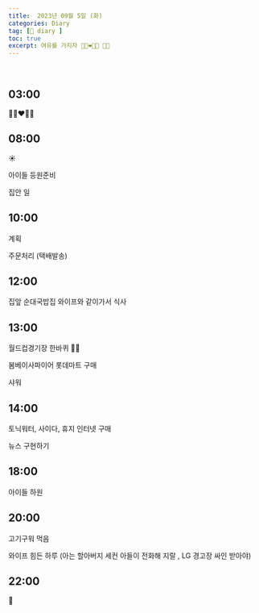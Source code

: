 ```yaml
---
title:  2023년 09월 5일 (화)
categories: Diary
tag: [📒 diary ]
toc: true
excerpt: 여유를 가지자 👩🏻‍❤️‍👨🏻 🏃🏻
---
```

​
## 03:00

👩🏻‍❤️‍👨🏻

## 08:00

☀️

아이들 등원준비

집안 일

## 10:00


계획

주문처리 (택배발송)

## 12:00

집앞 순대국밥집 와이프와 같이가서 식사

## 13:00

월드컵경기장 한바퀴 🏃🏻

봄베이사파이어 롯데마트 구매

샤워

## 14:00

토닉워터, 사이다, 휴지 인터넷 구매

뉴스 구현하기

## 18:00

아이들 하원

## 20:00

고기구워 먹음

와이프 힘든 하루 (아는 할아버지 세컨 아들이 전화해 지랄 ,  LG 경고장 싸인 받아야)

## 22:00

🌙

<br><br><br>